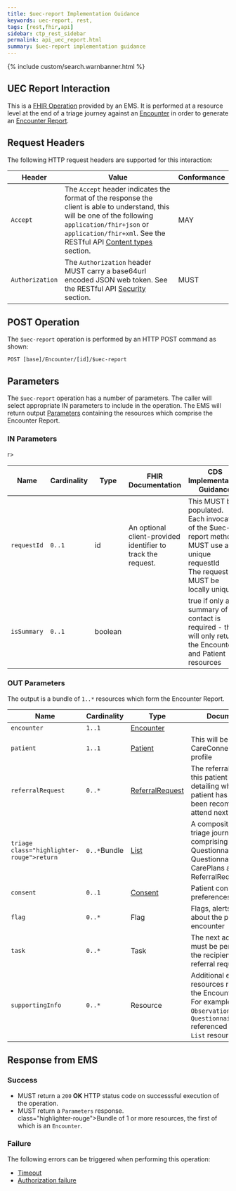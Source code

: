 ```yaml
---  
title: $uec-report Implementation Guidance  
keywords: uec-report, rest,  
tags: [rest,fhir,api]  
sidebar: ctp_rest_sidebar  
permalink: api_uec_report.html  
summary: $uec-report implementation guidance   
---
```

  

{% include custom/search.warnbanner.html %}  
## UEC Report Interaction ##  
  

This is a [FHIR Operation](https://www.hl7.org/fhir/stu3/operations.html) provided by an EMS. It is performed at a resource level at the end of a triage journey against an [Encounter](api_encounter_na.html) in order to generate an [Encounter Report](api_encounter_report.html).  
  

## Request Headers ##  
  

The following HTTP request headers are supported for this interaction:  
  
  



| Header               | Value |Conformance |  
|----------------------|-------|-------|  
| `Accept`      | The `Accept` header indicates the format of the response the client is able to understand, this will be one of the following `application/fhir+json` or `application/fhir+xml`. See the RESTful API [Content types](api_general_guidance.html#content-types) section. | MAY |  
| `Authorization`      | The `Authorization` header MUST carry a base64url encoded JSON web token. See the RESTful API [Security](api_security.html) section. | MUST |   

## POST Operation  
  

The `$uec-report` operation is performed by an HTTP POST command as shown:  
  

```  
POST [base]/Encounter/[id]/$uec-report  
```  
  

## Parameters ##  
  
The `$uec-report` operation has a number of parameters. The caller will select appropriate IN parameters to include in the operation. The EMS will return output [Parameters](http://hl7.org/fhir/stu3/parameters.html) containing the resources which comprise the Encounter Report.  
  

### IN Parameters  
<table style="min-width:100%;width:100%">
<thead>
<tr>  r>
    <th style="width:10%;">Name</th>  
    <th style="width:5%;">Cardinality</th>  
    <th style="width:10%;">Type</th>  
      <th style="width:40%;">FHIR Documentation</th>  
   <th style="width:35%;">CDS Implementation Guidance</th>  
</tr>  
</thead>
<tbody>

<tr>  
  <td><code class="highlighter-rouge">requestId</code></td>  
    <td><code class="highlighter-rouge">0..1</code></td>  
    <td>id</td>  
    <td>An optional client-provided identifier to track the request.</td>  
<td>This MUST be populated.<br/>  
Each invocation of the $uec-report method MUST use a unique requestId<br/>  
The requestId MUST be locally unique</td>  
</tr>  
<tr>  
  <td><code>isSummary</code></td>  
    <td><code>0..1</code></td>  
    <td>boolean</td>  
    <td></td>  
<td>true if only a summary of the contact is required - this will only return the Encounter and Patient resources</td>  
</tr> 
</tbody>
</table>  
  

### OUT Parameters ###  
  

<table  style="min-width:100%;width:100%">  
<thead>

<tr>  
<th  style="width:25%;">Name</th>  
<th style="width:5%;">Cardinality</th>  
<th style="width:20%;">Type</th>  
<th  style="width:40%;">Documentation</th>  
</tr>  
</thead>
<tbody>

<tr>  
<td><code>encounter</code></td>  
<td><code>1..1</code></td>  
<td><a href="api_encounter.html">Encounter</a></td>  
<td></td>  
</tr>  
<tr>  
<td><code>patient</code></td>  
<td><code>1..1</code></td>  
<td><a href="api_patient.html">Patient</a></td>  
<td>This will be use the CareConnectPatient profile</td>  
</tr>  
<tr>  
<td><code>referralRequest</code></td>  
<td><code>0..*</code></td>  
<td><a href="api_referral_request.html">ReferralRequest</a></td>  
<td>The referral request for this patient journey, detailing where the patient has chosen or been recommended to attend next</td>  
</tr>  
<tr>  
<td><code>triage  class="highlighter-rouge">return</code></td>  
<td><code>0..*</code>Bundle</td>  
<td><a href="https://www.hl7.org/fhir/STU3/list.html">List</a></td>  
<td>A composition of the triage journey, comprising references to Questionnaires, QuestionnaireResponses, CarePlans and a ReferralRequest</td>  
</tr>  
<tr>  
<td><code>consent</code></td>  
<td><code>0..1</code></td>  
<td><a href="api_consent.html">Consent</a></td>  
<td>Patient consent preferences</td>  
</tr>  
<tr>  
<td><code>flag</code></td>  
<td><code>0..*</code></td>  
<td>Flag</td>  
<td>Flags, alerts or notes about the patient or the encounter</td>  
</tr>  
<tr>  
<td><code>task</code></td>  
<td><code>0..*</code></td>  
<td>Task</td>  
<td>The next actions that must be performed by the recipient of the referral request</td>  
</tr>  
<tr>  
<td><code>supportingInfo</code></td>  
<td><code>0..*</code></td>  
<td>Resource</td>  
<td>Additional encounter resources referenced in the Encounter Report. For example, <code>Observations</code> or <code>QuestionnaireResponses</code> referenced in a triage <code>List</code> resource.</td>  
</tr>  
</tbody>
The output is a bundle of <code  class="highlighter-rouge">1..*</code> resources which form the Encounter Report.
</td>
</tr>

</table>  
  
  



## Response from EMS ##  
  

### Success ###  
  

* MUST return a <code  class="highlighter-rouge">200</code> **OK** HTTP status code on successsful execution of the operation.  
* MUST return a <code>Parameters</code> response.  
    class="highlighter-rouge">Bundle</code> of 1 or more resources, the first of which is an <code  class="highlighter-rouge">Encounter</code>.

### Failure ###  
  

The following errors can be triggered when performing this operation:  
  

*  [Timeout](api_errorhandling.html#time-out)  
*  [Authorization failure](api_errorhandling.html)
<!--stackedit_data:
eyJoaXN0b3J5IjpbODU5NTU3NzU1LC0xMzc2MzA1NzUxLDEwND
IwNzUyODJdfQ==
-->